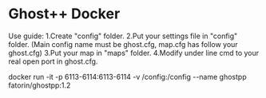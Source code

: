 # Ghost++ Docker

Use guide:
1.Create "config" folder.
2.Put your settings file in "config" folder. (Main config name must be ghost.cfg, map.cfg has follow your ghost.cfg)
3.Put your map in "maps" folder.
4.Modify under line cmd to your real open port in ghost.cfg.

docker run -it -p 6113-6114:6113-6114 -v /config:/config --name ghostpp fatorin/ghostpp:1.2